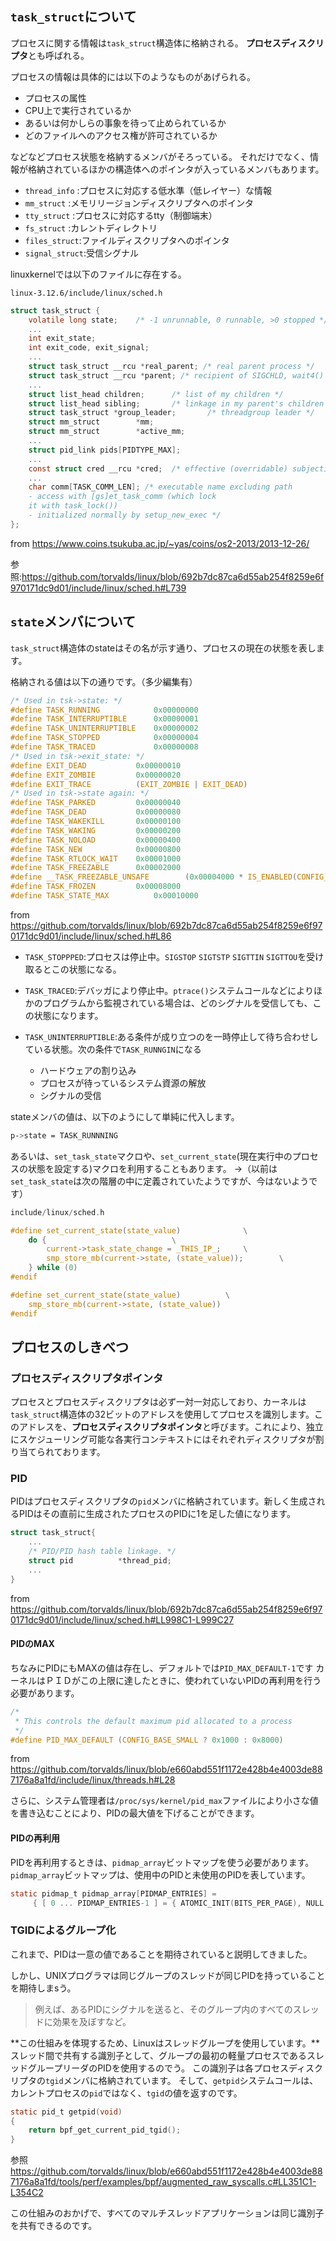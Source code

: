 ﻿



## `task_struct`について

プロセスに関する情報は`task_struct`構造体に格納される。
**プロセスディスクリプタ**とも呼ばれる。

プロセスの情報は具体的には以下のようなものがあげられる。

- プロセスの属性
- CPU上で実行されているか
- あるいは何かしらの事象を待って止められているか
- どのファイルへのアクセス権が許可されているか

などなどプロセス状態を格納するメンバがそろっている。
それだけでなく、情報が格納されているほかの構造体へのポインタが入っているメンバもあります。

- `thread_info` :プロセスに対応する低水準（低レイヤー）な情報
- `mm_struct`   :メモリリージョンディスクリプタへのポインタ
- `tty_struct`  :プロセスに対応するtty（制御端末）
- `fs_struct`   :カレントディレクトリ
- `files_struct`:ファイルディスクリプタへのポインタ
- `signal_struct`:受信シグナル


linuxkernelでは以下のファイルに存在する。

`linux-3.12.6/include/linux/sched.h`

```c
struct task_struct {
    volatile long state;    /* -1 unrunnable, 0 runnable, >0 stopped */
    ...
    int exit_state;
    int exit_code, exit_signal;
    ...
    struct task_struct __rcu *real_parent; /* real parent process */
    struct task_struct __rcu *parent; /* recipient of SIGCHLD, wait4() reports */
    ...
    struct list_head children;      /* list of my children */
    struct list_head sibling;       /* linkage in my parent's children list */
    struct task_struct *group_leader;       /* threadgroup leader */
	struct mm_struct		*mm;
	struct mm_struct		*active_mm;
    ...
    struct pid_link pids[PIDTYPE_MAX];
    ...
    const struct cred __rcu *cred;  /* effective (overridable) subjective task*/
    ...
    char comm[TASK_COMM_LEN]; /* executable name excluding path
    - access with [gs]et_task_comm (which lock
    it with task_lock())
    - initialized normally by setup_new_exec */
};
```

from https://www.coins.tsukuba.ac.jp/~yas/coins/os2-2013/2013-12-26/

参照:https://github.com/torvalds/linux/blob/692b7dc87ca6d55ab254f8259e6f970171dc9d01/include/linux/sched.h#L739




## `state`メンバについて

`task_struct`構造体のstateはその名が示す通り、プロセスの現在の状態を表します。

格納される値は以下の通りです。（多少編集有）

```c
/* Used in tsk->state: */
#define TASK_RUNNING			0x00000000
#define TASK_INTERRUPTIBLE		0x00000001
#define TASK_UNINTERRUPTIBLE	0x00000002
#define TASK_STOPPED			0x00000004
#define TASK_TRACED 			0x00000008
/* Used in tsk->exit_state: */
#define EXIT_DEAD			0x00000010
#define EXIT_ZOMBIE			0x00000020
#define EXIT_TRACE			(EXIT_ZOMBIE | EXIT_DEAD)
/* Used in tsk->state again: */
#define TASK_PARKED			0x00000040
#define TASK_DEAD			0x00000080
#define TASK_WAKEKILL		0x00000100
#define TASK_WAKING			0x00000200
#define TASK_NOLOAD			0x00000400
#define TASK_NEW			0x00000800
#define TASK_RTLOCK_WAIT	0x00001000
#define TASK_FREEZABLE		0x00002000
#define __TASK_FREEZABLE_UNSAFE	       (0x00004000 * IS_ENABLED(CONFIG_LOCKDEP))
#define TASK_FROZEN			0x00008000
#define TASK_STATE_MAX			0x00010000
```

from https://github.com/torvalds/linux/blob/692b7dc87ca6d55ab254f8259e6f970171dc9d01/include/linux/sched.h#L86


- `TASK_STOPPPED`:プロセスは停止中。`SIGSTOP` `SIGTSTP` `SIGTTIN` `SIGTTOU`を受け取るとこの状態になる。

- `TASK_TRACED`:デバッガにより停止中。`ptrace()`システムコールなどによりほかのプログラムから監視されている場合は、どのシグナルを受信しても、この状態になります。
- `TASK_UNINTERRUPTIBLE`:ある条件が成り立つのを一時停止して待ち合わせしている状態。次の条件で`TASK_RUNNGIN`になる
    - ハードウェアの割り込み
    - プロセスが待っているシステム資源の解放
    - シグナルの受信


stateメンバの値は、以下のようにして単純に代入します。

```sh
p->state = TASK_RUNNNING
```

あるいは、`set_task_state`マクロや、`set_current_state`(現在実行中のプロセスの状態を設定する)マクロを利用することもあります。
→（以前は`set_task_state`は次の階層の中に定義されていたようですが、今はないようです）

```c
include/linux/sched.h
```

```c
#define set_current_state(state_value)				\
	do {							\
		current->task_state_change = _THIS_IP_;		\
		smp_store_mb(current->state, (state_value));		\
	} while (0)
#endif

#define set_current_state(state_value)			\
	smp_store_mb(current->state, (state_value))
#endif
```


## プロセスのしきべつ

### プロセスディスクリプタポインタ

プロセスとプロセスディスクリプタは必ず一対一対応しており、カーネルは`task_struct`構造体の32ビットのアドレスを使用してプロセスを識別します。このアドレスを、**プロセスディスクリプタポインタ**と呼びます。これにより、独立にスケジューリング可能な各実行コンテキストにはそれぞれディスクリプタが割り当てられております。

### PID

PIDはプロセスディスクリプタの`pid`メンバに格納されています。新しく生成されるPIDはその直前に生成されたプロセスのPIDに1を足した値になります。

```c
struct task_struct{
    ...
	/* PID/PID hash table linkage. */
	struct pid			*thread_pid;
    ...
}
```

from https://github.com/torvalds/linux/blob/692b7dc87ca6d55ab254f8259e6f970171dc9d01/include/linux/sched.h#LL998C1-L999C27

#### PIDのMAX

ちなみにPIDにもMAXの値は存在し、デフォルトでは`PID_MAX_DEFAULT-1`です
カーネルはＰＩＤがこの上限に達したときに、使われていないPIDの再利用を行う必要があります。

```c
/*
 * This controls the default maximum pid allocated to a process
 */
#define PID_MAX_DEFAULT (CONFIG_BASE_SMALL ? 0x1000 : 0x8000)
```

from https://github.com/torvalds/linux/blob/e660abd551f1172e428b4e4003de887176a8a1fd/include/linux/threads.h#L28

さらに、システム管理者は`/proc/sys/kernel/pid_max`ファイルにより小さな値を書き込むことにより、PIDの最大値を下げることができます。



#### PIDの再利用

PIDを再利用するときは、`pidmap_array`ビットマップを使う必要があります。`pidmap_array`ビットマップは、使用中のPIDと未使用のPIDを表しています。

```c
static pidmap_t pidmap_array[PIDMAP_ENTRIES] =
	 { [ 0 ... PIDMAP_ENTRIES-1 ] = { ATOMIC_INIT(BITS_PER_PAGE), NULL } };
```


### TGIDによるグループ化

これまで、PIDは一意の値であることを期待されていると説明してきました。

しかし、UNIXプログラマは同じグループのスレッドが同じPIDを持っていることを期待しまsう。

> 例えば、あるPIDにシグナルを送ると、そのグループ内のすべてのスレッドに効果を及ぼすなど。

**この仕組みを体現するため、Linuxはスレッドグループを使用しています。**スレッド間で共有する識別子として、グループの最初の軽量プロセスであるスレッドグループリーダのPIDを使用するのでう。
この識別子は各プロセスディスクリプタの`tgid`メンバに格納されています。
そして、`getpid`システムコールは、カレントプロセスの`pid`ではなく、`tgid`の値を返すのです。

```c
static pid_t getpid(void)
{
	return bpf_get_current_pid_tgid();
}
```

参照 https://github.com/torvalds/linux/blob/e660abd551f1172e428b4e4003de887176a8a1fd/tools/perf/examples/bpf/augmented_raw_syscalls.c#LL351C1-L354C2

この仕組みのおかげで、すべてのマルチスレッドアプリケーションは同じ識別子を共有できるのです。








